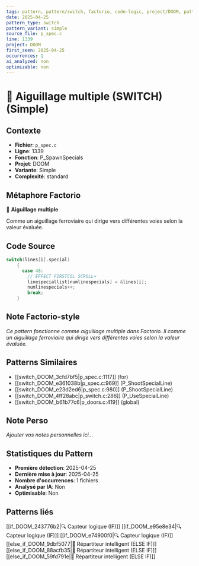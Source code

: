 ```yaml
---
tags: pattern, pattern/switch, factorio, code-logic, project/DOOM, pattern/variant/simple
date: 2025-04-25
pattern_type: switch
pattern_variant: simple
source_file: p_spec.c
line: 1339
project: DOOM
first_seen: 2025-04-25
occurrences: 1
ai_analyzed: non
optimizable: non
---
```


# 🔀 Aiguillage multiple (SWITCH) (Simple)

## Contexte
- **Fichier**: `p_spec.c`
- **Ligne**: 1339
- **Fonction**: P_SpawnSpecials
- **Projet**: DOOM
- **Variante**: Simple
- **Complexité**: standard

## Métaphore Factorio
🔀 **Aiguillage multiple**

Comme un aiguillage ferroviaire qui dirige vers différentes voies selon la valeur évaluée.

## Code Source
```c
switch(lines[i].special)
	{
	  case 48:
	    // EFFECT FIRSTCOL SCROLL+
	    linespeciallist[numlinespecials] = &lines[i];
	    numlinespecials++;
	    break;
	}
```

## Note Factorio-style
*Ce pattern fonctionne comme aiguillage multiple dans Factorio. Il comme un aiguillage ferroviaire qui dirige vers différentes voies selon la valeur évaluée.*

## Patterns Similaires
- [[switch_DOOM_3cfd7bf5|p_spec.c:1117]] (for)
- [[switch_DOOM_e361038b|p_spec.c:969]] (P_ShootSpecialLine)
- [[switch_DOOM_e23d2ed6|p_spec.c:980]] (P_ShootSpecialLine)
- [[switch_DOOM_4ff28abc|p_switch.c:286]] (P_UseSpecialLine)
- [[switch_DOOM_b61b77c6|p_doors.c:419]] (global)

## Note Perso
*Ajouter vos notes personnelles ici...*

## Statistiques du Pattern
- **Première détection**: 2025-04-25
- **Dernière mise à jour**: 2025-04-25
- **Nombre d'occurrences**: 1 fichiers
- **Analysé par IA**: Non
- **Optimisable**: Non

## Patterns liés
[[if_DOOM_243776b2|🔍 Capteur logique (IF)]]
[[if_DOOM_e95e8e34|🔍 Capteur logique (IF)]]
[[if_DOOM_e74900f0|🔍 Capteur logique (IF)]]
[[else_if_DOOM_9dbf5077|🔄 Répartiteur intelligent (ELSE IF)]]
[[else_if_DOOM_88acfb35|🔄 Répartiteur intelligent (ELSE IF)]]
[[else_if_DOOM_59fd791e|🔄 Répartiteur intelligent (ELSE IF)]]
